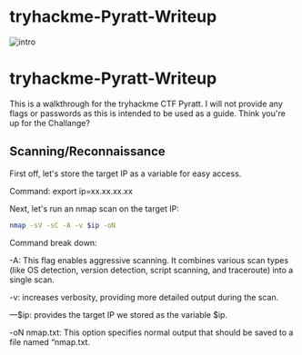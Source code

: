 # tryhackme-Pyratt-Writeup
![intro](https://github.com/user-attachments/assets/28e04153-3286-4a8a-8d50-29f529071f88)
# tryhackme-Pyratt-Writeup

This is a walkthrough for the tryhackme CTF Pyratt. I will not provide any flags or passwords as this is intended to be used as a guide. Think you're up for the Challange?

## Scanning/Reconnaissance

First off, let's store the target IP as a variable for easy access.

Command: export ip=xx.xx.xx.xx

Next, let's run an nmap scan on the target IP:
```bash
nmap -sV -sC -A -v $ip -oN
```

Command break down:

-A: This flag enables aggressive scanning. It combines various scan types (like OS detection, version detection, script scanning, and traceroute) into a single scan.

-v: increases verbosity, providing more detailed output during the scan.

—$ip: provides the target IP we stored as the variable $ip.

-oN nmap.txt: This option specifies normal output that should be saved to a file named “nmap.txt.
